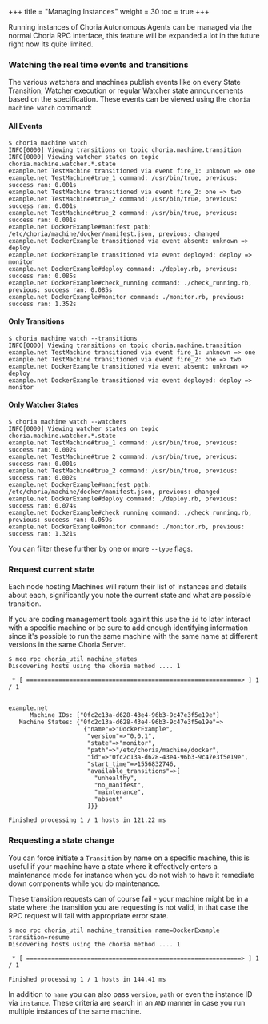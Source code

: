+++
title = "Managing Instances"
weight = 30
toc = true
+++

Running instances of Choria Autonomous Agents can be managed via the normal Choria RPC interface, this feature will be expanded a lot in the future right now its quite limited.

### Watching the real time events and transitions

The various watchers and machines publish events like on every State Transition, Watcher execution or regular Watcher state announcements based on the specification.  These events can be viewed using the `choria machine watch` command:

#### All Events

```nohighlight
$ choria machine watch
INFO[0000] Viewing transitions on topic choria.machine.transition
INFO[0000] Viewing watcher states on topic choria.machine.watcher.*.state
example.net TestMachine transitioned via event fire_1: unknown => one
example.net TestMachine#true_1 command: /usr/bin/true, previous: success ran: 0.001s
example.net TestMachine transitioned via event fire_2: one => two
example.net TestMachine#true_2 command: /usr/bin/true, previous: success ran: 0.001s
example.net TestMachine#true_2 command: /usr/bin/true, previous: success ran: 0.001s
example.net DockerExample#manifest path: /etc/choria/machine/docker/manifest.json, previous: changed
example.net DockerExample transitioned via event absent: unknown => deploy
example.net DockerExample transitioned via event deployed: deploy => monitor
example.net DockerExample#deploy command: ./deploy.rb, previous: success ran: 0.085s
example.net DockerExample#check_running command: ./check_running.rb, previous: success ran: 0.085s
example.net DockerExample#monitor command: ./monitor.rb, previous: success ran: 1.352s
````

#### Only Transitions

```nohighlight
$ choria machine watch --transitions
INFO[0000] Viewing transitions on topic choria.machine.transition
example.net TestMachine transitioned via event fire_1: unknown => one
example.net TestMachine transitioned via event fire_2: one => two
example.net DockerExample transitioned via event absent: unknown => deploy
example.net DockerExample transitioned via event deployed: deploy => monitor
```

#### Only Watcher States

```nohighlight
$ choria machine watch --watchers
INFO[0000] Viewing watcher states on topic choria.machine.watcher.*.state
example.net TestMachine#true_1 command: /usr/bin/true, previous: success ran: 0.002s
example.net TestMachine#true_2 command: /usr/bin/true, previous: success ran: 0.001s
example.net TestMachine#true_2 command: /usr/bin/true, previous: success ran: 0.002s
example.net DockerExample#manifest path: /etc/choria/machine/docker/manifest.json, previous: changed
example.net DockerExample#deploy command: ./deploy.rb, previous: success ran: 0.074s
example.net DockerExample#check_running command: ./check_running.rb, previous: success ran: 0.059s
example.net DockerExample#monitor command: ./monitor.rb, previous: success ran: 1.321s
```

You can filter these further by one or more `--type` flags.

### Request current state

Each node hosting Machines will return their list of instances and details about each, significantly you note the current state and what are possible transition.

If you are coding management tools againt this use the `id` to later interact with a specific machine or be sure to add enough identifying information since it's possible to run the same machine with the same name at different versions in the same Choria Server.

```nohighlight
$ mco rpc choria_util machine_states
Discovering hosts using the choria method .... 1

 * [ ============================================================> ] 1 / 1


example.net
      Machine IDs: ["0fc2c13a-d628-43e4-96b3-9c47e3f5e19e"]
   Machine States: {"0fc2c13a-d628-43e4-96b3-9c47e3f5e19e"=>
                     {"name"=>"DockerExample",
                      "version"=>"0.0.1",
                      "state"=>"monitor",
                      "path"=>"/etc/choria/machine/docker",
                      "id"=>"0fc2c13a-d628-43e4-96b3-9c47e3f5e19e",
                      "start_time"=>1556832746,
                      "available_transitions"=>[
                        "unhealthy",
                        "no_manifest",
                        "maintenance",
                        "absent"
                      ]}}

Finished processing 1 / 1 hosts in 121.22 ms
```

### Requesting a state change

You can force initiate a `Transition` by name on a specific machine, this is useful if your machine have a state where it effectively enters a maintenance mode for instance when you do not wish to have it remediate down components while you do maintenance.

These transition requests can of course fail - your machine might be in a state where the transition you are requesting is not valid, in that case the RPC request will fail with appropriate error state.

```nohighlight
$ mco rpc choria_util machine_transition name=DockerExample transition=resume
Discovering hosts using the choria method .... 1

 * [ ============================================================> ] 1 / 1

Finished processing 1 / 1 hosts in 144.41 ms
```

In addition to `name` you can also pass `version`, `path` or even the instance ID via `instance`.  These criteria are search in an `AND` manner in case you run multiple instances of the same machine.